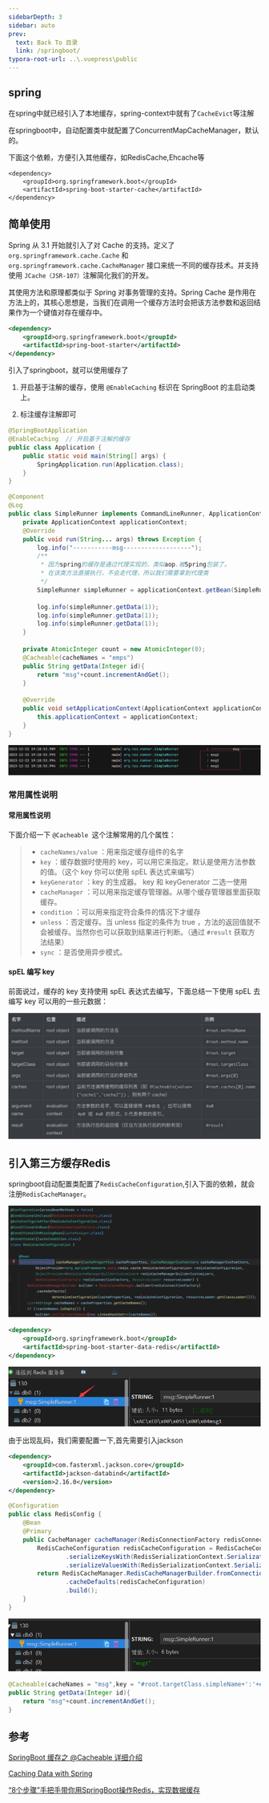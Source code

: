 ```yaml
---
sidebarDepth: 3
sidebar: auto
prev:
  text: Back To 目录
  link: /springboot/
typora-root-url: ..\.vuepress\public
---
```


## spring

在spring中就已经引入了本地缓存，spring-context中就有了`CacheEvict`等注解

在springboot中，自动配置类中就配置了ConcurrentMapCacheManager，默认的。

下面这个依赖，方便引入其他缓存，如RedisCache,Ehcache等

```
<dependency>
    <groupId>org.springframework.boot</groupId>
    <artifactId>spring-boot-starter-cache</artifactId>
</dependency>
```



## 简单使用

Spring 从 3.1 开始就引入了对 Cache 的支持。定义了 `org.springframework.cache.Cache` 和 `org.springframework.cache.CacheManager` 接口来统一不同的缓存技术。并支持使用 `JCache（JSR-107）`注解简化我们的开发。

其使用方法和原理都类似于 Spring 对事务管理的支持。Spring Cache 是作用在方法上的，其核心思想是，当我们在调用一个缓存方法时会把该方法参数和返回结果作为一个键值对存在缓存中。

```xml
<dependency>
    <groupId>org.springframework.boot</groupId>
    <artifactId>spring-boot-starter</artifactId>
</dependency>
```

引入了springboot，就可以使用缓存了

1. 开启基于注解的缓存，使用 `@EnableCaching` 标识在 SpringBoot 的主启动类上。

2. 标注缓存注解即可

```java
@SpringBootApplication
@EnableCaching  // 开启基于注解的缓存
public class Application {
    public static void main(String[] args) {
        SpringApplication.run(Application.class);
    }
}
```

```java
@Component
@Log
public class SimpleRunner implements CommandLineRunner, ApplicationContextAware {
    private ApplicationContext applicationContext;
    @Override
    public void run(String... args) throws Exception {
        log.info("-----------msg-------------------");
        /**
         * 因为spring的缓存是通过代理实现的，类似aop.被Spring包装了。
         * 在该类方法直接执行，不会走代理，所以我们需要拿到代理类
         */
        SimpleRunner simpleRunner = applicationContext.getBean(SimpleRunner.class);

        log.info(simpleRunner.getData(1));
        log.info(simpleRunner.getData(1));
        log.info(simpleRunner.getData(1));
    }

    private AtomicInteger count = new AtomicInteger(0);
    @Cacheable(cacheNames = "emps")
    public String getData(Integer id){
        return "msg"+count.incrementAndGet();
    }

    @Override
    public void setApplicationContext(ApplicationContext applicationContext) throws BeansException {
        this.applicationContext = applicationContext;
    }
}
```

![image-20231222191923432](/images/springboot/image-20231222191923432.png)

### 常用属性说明



#### 常用属性说明

下面介绍一下 `@Cacheable `这个注解常用的几个属性：

> - `cacheNames/value` ：用来指定缓存组件的名字
> - `key` ：缓存数据时使用的 key，可以用它来指定。默认是使用方法参数的值。（这个 key 你可以使用 spEL 表达式来编写）
> - `keyGenerator` ：key 的生成器。 key 和 keyGenerator 二选一使用
> - `cacheManager` ：可以用来指定缓存管理器。从哪个缓存管理器里面获取缓存。
> - `condition` ：可以用来指定符合条件的情况下才缓存
> - `unless` ：否定缓存。当 unless 指定的条件为 true ，方法的返回值就不会被缓存。当然你也可以获取到结果进行判断。（通过 `#result` 获取方法结果）
> - `sync` ：是否使用异步模式。

#### spEL 编写 key

前面说过，缓存的 key 支持使用 spEL 表达式去编写，下面总结一下使用 spEL 去编写 key 可以用的一些元数据：

![img](/images/springboot/0b94988b3cde463ed16ca1edec244c1e.png)

## 引入第三方缓存Redis

springboot自动配置类配置了`RedisCacheConfiguration`,引入下面的依赖，就会注册`RedisCacheManager`。

![image-20231222193138072](/images/springboot/image-20231222193138072.png)

```xml
<dependency>
    <groupId>org.springframework.boot</groupId>
    <artifactId>spring-boot-starter-data-redis</artifactId>
</dependency>
```

![image-20231222194901593](/images/springboot/image-20231222194901593.png)

由于出现乱码，我们需要配置一下,首先需要引入jackson

```xml
<dependency>
    <groupId>com.fasterxml.jackson.core</groupId>
    <artifactId>jackson-databind</artifactId>
    <version>2.16.0</version>
</dependency>
```

```java
@Configuration
public class RedisConfig {
    @Bean
    @Primary
    public CacheManager cacheManager(RedisConnectionFactory redisConnectionFactory){
        RedisCacheConfiguration redisCacheConfiguration = RedisCacheConfiguration.defaultCacheConfig()
                .serializeKeysWith(RedisSerializationContext.SerializationPair.fromSerializer(new StringRedisSerializer()))
                .serializeValuesWith(RedisSerializationContext.SerializationPair.fromSerializer(new GenericJackson2JsonRedisSerializer()));
        return RedisCacheManager.RedisCacheManagerBuilder.fromConnectionFactory(redisConnectionFactory)
                .cacheDefaults(redisCacheConfiguration)
                .build();
    }
}
```

![image-20231222201249988](/images/springboot/image-20231222201249988.png)

```java
@Cacheable(cacheNames = "msg",key = "#root.targetClass.simpleName+':'+#id")
public String getData(Integer id){
    return "msg"+count.incrementAndGet();
}
```



## 参考

[SpringBoot 缓存之 @Cacheable 详细介绍](https://xie.infoq.cn/article/001e0f5ab65fa7dd1484c51e5)

[Caching Data with Spring](https://spring.io/guides/gs/caching/)

[“8个步骤”手把手带你用SpringBoot操作Redis，实现数据缓存](https://cloud.tencent.com/developer/article/1824707)